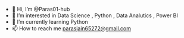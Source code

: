 - 👋 Hi, I’m @Paras01-hub
- 👀 I’m interested in Data Science , Python , Data Analutics , Power BI
- 🌱 I’m currently learning Python
- 📫 How to reach me parasjain65272@gmail.com

<!---
Paras01-hub/Paras01-hub is a ✨ special ✨ repository because its `README.md` (this file) appears on your GitHub profile.
You can click the Preview link to take a look at your changes.
--->
